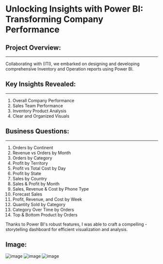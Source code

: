 # Unlocking Insights with Power BI: Transforming Company Performance 

## Project Overview:
_________________________
Collaborating with (ITI), we embarked on designing and developing comprehensive Inventory and Operation reports using Power BI.

## Key Insights Revealed:
______________________________
1. Overall Company Performance
2. Sales Team Performance
3. Inventory Product Analysis
4. Clear and Organized Visuals

## Business Questions:
_________________________
1. Orders by Continent
2. Revenue vs Orders by Month
3. Orders by Category
4. Profit by Territory
5. Profit vs Total Cost by Day
6. Profit by State
7. Sales by Country
8. Sales & Profit by Month
9. Sales, Revenue & Cost by Phone Type
10. Forecast Sales
11. Profit, Revenue, and Cost by Week
12. Quantity Sold by Category
13. Category Over Time by Orders
14. Top & Bottom Product by Orders

Thanks to Power BI's robust features, I was able to craft a compelling -storytelling dashboard for efficient visualization and analysis. 

## Image: 
![image](https://github.com/karimdiab97/Adventure-Work-Sales-Power-BI/assets/101432419/61b9904c-5265-40fb-b366-8ee6aeffb90b)
![image](https://github.com/karimdiab97/Adventure-Work-Sales-Power-BI/assets/101432419/43a20a95-5ee7-45b2-ae6e-676787a83360)
![image](https://github.com/karimdiab97/Adventure-Work-Sales-Power-BI/assets/101432419/c9c09fc6-e252-4446-84ca-7531b7cf5fac)


